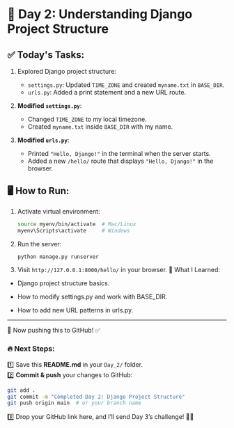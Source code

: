 # 🚀 Day 2: Understanding Django Project Structure

## ✅ Today's Tasks:
1. Explored Django project structure:
   - `settings.py`: Updated `TIME_ZONE` and created `myname.txt` in `BASE_DIR`.
   - `urls.py`: Added a print statement and a new URL route.

2. **Modified `settings.py`**:
   - Changed `TIME_ZONE` to my local timezone.
   - Created `myname.txt` inside `BASE_DIR` with my name.

3. **Modified `urls.py`**:
   - Printed `"Hello, Django!"` in the terminal when the server starts.
   - Added a new `/hello/` route that displays `"Hello, Django!"` in the browser.

## 🖥️ How to Run:
1. Activate virtual environment:
   ```bash
   source myenv/bin/activate  # Mac/Linux
   myenv\Scripts\activate     # Windows
   ```
2. Run the server:
   ```bash
   python manage.py runserver

   ```
3. Visit ```http://127.0.0.1:8000/hello/``` in your browser.
📌 What I Learned:
- Django project structure basics.

- How to modify settings.py and work with BASE_DIR.

- How to add new URL patterns in urls.py.
---

🚀 Now pushing this to GitHub! ✅

### 🔥 **Next Steps:**

1️⃣ Save this **README.md** in your `Day_2/` folder.  
2️⃣ **Commit & push** your changes to GitHub:  
   ```bash
   git add .
   git commit -m "Completed Day 2: Django Project Structure"
   git push origin main  # or your branch name
   ```
3️⃣ Drop your GitHub link here, and I’ll send Day 3’s challenge! 🚀🔥